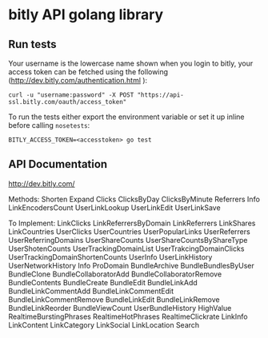 bitly API golang library
========================

## Run tests

Your username is the lowercase name shown when you login to bitly, your access token can be fetched using the following (http://dev.bitly.com/authentication.html ):

    curl -u "username:password" -X POST "https://api-ssl.bitly.com/oauth/access_token"

To run the tests either export the environment variable or set it up inline before calling `nosetests`:

    BITLY_ACCESS_TOKEN=<accesstoken> go test

## API Documentation

http://dev.bitly.com/

Methods:
Shorten
Expand
Clicks
ClicksByDay
ClicksByMinute
Referrers
Info
LinkEncodersCount
UserLinkLookup
UserLinkEdit
UserLinkSave


To Implement:
LinkClicks
LinkReferrersByDomain
LinkReferrers
LinkShares
LinkCountries
UserClicks
UserCountries
UserPopularLinks
UserReferrers
UserReferringDomains
UserShareCounts
UserShareCountsByShareType
UserShotenCounts
UserTrackingDomainList
UserTrakcingDomainClicks
UserTrackingDomainShortenCounts
UserInfo
UserLinkHistory
UserNetworkHistory
Info
ProDomain
BundleArchive
BundleBundlesByUser
BundleClone
BundleCollaboratorAdd
BundleCollaboratorRemove
BundleContents
BundleCreate
BundleEdit
BundleLinkAdd
BundleLinkCommentAdd
BundleLinkCommentEdit
BundleLinkCommentRemove
BundleLinkEdit
BundleLinkRemove
BundleLinkReorder
BundleViewCount
UserBundleHistory
HighValue
RealtimeBurstingPhrases
RealtimeHotPhrases
RealtimeClickrate
LinkInfo
LinkContent
LinkCategory
LinkSocial
LinkLocation
Search
